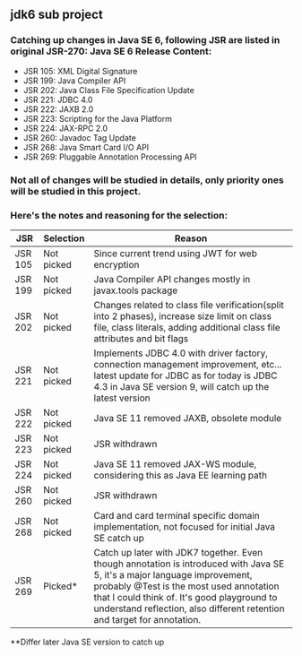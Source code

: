 ## jdk6 sub project

### Catching up changes in Java SE 6, following JSR are listed in original JSR-270: Java SE 6 Release Content:

- JSR 105: XML Digital Signature
- JSR 199: Java Compiler API
- JSR 202: Java Class File Specification Update
- JSR 221: JDBC 4.0
- JSR 222: JAXB 2.0
- JSR 223: Scripting for the Java Platform
- JSR 224: JAX-RPC 2.0
- JSR 260: Javadoc Tag Update
- JSR 268: Java Smart Card I/O API
- JSR 269: Pluggable Annotation Processing API

### Not all of changes will be studied in details, only priority ones will be studied in this project. 
### Here's the notes and reasoning for the selection:

| JSR     | Selection  | Reason                                                                   |
| ------- | ---------- | ------------------------------------------------------------------------ |
| JSR 105 | Not picked | Since current trend using JWT for web encryption                         |
| JSR 199 | Not picked | Java Compiler API changes mostly in javax.tools package                  |
| JSR 202 | Not picked | Changes related to class file verification(split into 2 phases), increase size limit on class file, class literals, adding additional class file attributes and bit flags | 
| JSR 221 | Not picked | Implements JDBC 4.0 with driver factory, connection management improvement, etc... latest update for JDBC as for today is JDBC 4.3 in Java SE version 9, will catch up the latest version |
| JSR 222 | Not picked | Java SE 11 removed JAXB, obsolete module                                 |
| JSR 223 | Not picked | JSR withdrawn                                                            |
| JSR 224 | Not picked | Java SE 11 removed JAX-WS module, considering this as Java EE learning path | 
| JSR 260 | Not picked | JSR withdrawn                                                            |
| JSR 268 | Not picked | Card and card terminal specific domain implementation, not focused for initial Java SE catch up |
| JSR 269 | Picked*    | Catch up later with JDK7 together. Even though annotation is introduced with Java SE 5, it's a major language improvement, probably @Test is the most used annotation that I could think of. It's good playground to understand reflection, also different retention and target for annotation. |
 
 
 **Differ later Java SE version to catch up
 

